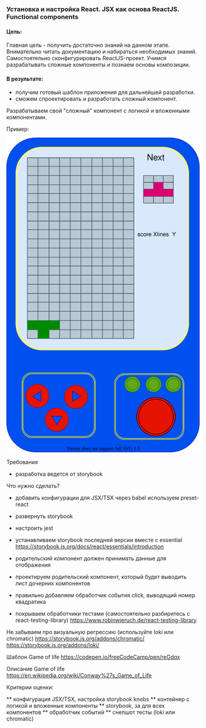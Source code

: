 ### Установка и настройка React. JSX как основа ReactJS. Functional components

#### Цель:

Главная цель - получить достаточно знаний на данном этапе. Внимательно читать документацию и набираться необходимых знаний.
Самостоятельно сконфигурировать ReactJS-проект.
Учимся разрабатывать сложные компоненты и познаем основы композиции.

#### В результате:

- получим готовый шаблон приложения для дальнейшей разработки.
- сможем спроектировать и разработать сложный компонент.

Разрабатываем свой "сложный" компонент с логикой и вложенными компонентами.

Пример:

![tetris](.\design.drawio.svg)

Требования

- разработка ведется от storybook

Что нужно сделать?

- добавить конфигурации для JSX/TSX через babel используем preset-react

- развернуть storybook

- настроить jest

- устанавливаем storybook последней версии вместе с essential
  https://storybook.js.org/docs/react/essentials/introduction

- родительский компонент должен принимать данные для отображения

- проектируем родительский компонент, который будет выводить лист дочерних компонентов

- правильно добавляем обработчик события click, выводящий номер квадратика

- покрываем обработчики тестами (самостоятельно разбиритесь с react-testing-library)
  https://www.robinwieruch.de/react-testing-library

Не забываем про визуальную регрессию (используйте loki или chromatic)
https://storybook.js.org/addons/chromatic/
https://storybook.js.org/addons/loki/

Шаблон Game of life
https://codepen.io/freeCodeCamp/pen/reGdqx

Описание Game of life
https://en.wikipedia.org/wiki/Conway%27s_Game_of_Life

Критерии оценки:

** конфигурация JSX/TSX, настройка storybook knobs
** контейнер с логикой и вложенные компоненты
** storybook, за для всех компонентов
** обработчик событий
\*\* снепшот тесты (loki или chromatic)
